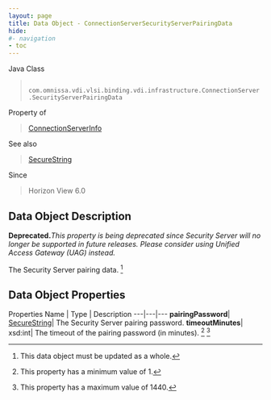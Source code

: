 ```yaml
---
layout: page
title: Data Object - ConnectionServerSecurityServerPairingData
hide:
#- navigation
- toc
---
```






Java Class
> ` com.omnissa.vdi.vlsi.binding.vdi.infrastructure.ConnectionServer.SecurityServerPairingData`

Property of
> [ConnectionServerInfo](vdi.infrastructure.ConnectionServer.ConnectionServerInfo.md#field_detail)

See also
> [SecureString](vdi.util.SecureString.md)

Since
> Horizon View 6.0


## Data Object Description

**Deprecated.**_This property is being deprecated since Security Server will no longer be supported in future releases. Please consider using Unified Access Gateway (UAG) instead._

The Security Server pairing data.
 [^167]



## Data Object Properties
Properties
Name |  Type |  Description
---|---|---
**pairingPassword**| [SecureString](vdi.util.SecureString.md)|  The Security Server pairing password.
**timeoutMinutes**|  xsd:int|  The timeout of the pairing password (in minutes). [^8] [^253]


 


[^8]: This property has a minimum value of 1.
[^167]: This data object must be updated as a whole.
[^253]: This property has a maximum value of 1440.
